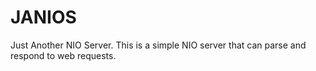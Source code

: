 # JANIOS
Just Another NIO Server. This is a simple NIO server that can parse and respond to web requests.
